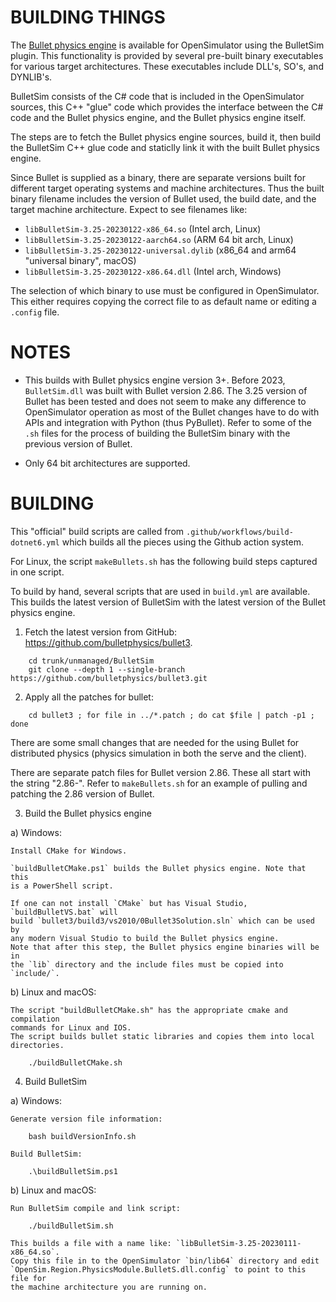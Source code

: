 # BUILDING THINGS

The [Bullet physics engine](https://github.com/bulletphysics/bullet3) is
available for OpenSimulator using the BulletSim plugin. This functionality
is provided by several pre-built binary executables for various target
architectures. These executables include DLL's, SO's, and DYNLIB's.

BulletSim consists of the C# code that is included in the OpenSimulator
sources, this C++ "glue" code which provides the interface between the C# code
and the Bullet physics engine, and the Bullet physics engine itself.

The steps are to fetch the Bullet physics engine sources, build it, then
build the BulletSim C++ glue code and staticlly link it with the built
Bullet physics engine.

Since Bullet is supplied as a binary, there are separate versions built
for different target operating systems and machine architectures. Thus
the built binary filename includes the version of Bullet used, the build
date, and the target machine architecture. Expect to see filenames like:

- `libBulletSim-3.25-20230122-x86_64.so` (Intel arch, Linux)
- `libBulletSim-3.25-20230122-aarch64.so` (ARM 64 bit arch, Linux)
- `libBulletSim-3.25-20230122-universal.dylib` (x86_64 and arm64 "universal binary", macOS)
- `libBulletSim-3.25-20230122-x86.64.dll` (Intel arch, Windows)

The selection of which binary to use must be configured in OpenSimulator.
This either requires copying the correct file to as default name or
editing a `.config` file.

# NOTES

- This builds with Bullet physics engine version 3+. Before 2023, 
  `BulletSim.dll` was built with Bullet version 2.86. The 3.25 version
  of Bullet has been tested and does not seem to make any
  difference to OpenSimulator operation as most of the Bullet changes
  have to do with APIs and integration with Python (thus PyBullet).
  Refer to some of the `.sh` files for the process of building the
  BulletSim binary with the previous version of Bullet.

- Only 64 bit architectures are supported.

# BUILDING

This "official" build scripts are called from `.github/workflows/build-dotnet6.yml`
which builds all the pieces using the Github action system.

For Linux, the script `makeBullets.sh` has the following build steps captured
in one script.

To build by hand, several scripts that are used in `build.yml`
are available. This builds the latest version of BulletSim with the latest
version of the Bullet physics engine.

1) Fetch the latest version from GitHub: https://github.com/bulletphysics/bullet3.

```
    cd trunk/unmanaged/BulletSim
    git clone --depth 1 --single-branch https://github.com/bulletphysics/bullet3.git
```

2) Apply all the patches for bullet:

```
	cd bullet3 ; for file in ../*.patch ; do cat $file | patch -p1 ; done
```

There are some small changes that are needed for the using Bullet for
distributed physics (physics simulation in both the serve and the client).

There are separate patch files for Bullet version 2.86. These all start
with the string "2.86-". Refer to `makeBullets.sh` for an example of pulling
and patching the 2.86 version of Bullet.

3) Build the Bullet physics engine

  a) Windows:

    Install CMake for Windows.

    `buildBulletCMake.ps1` builds the Bullet physics engine. Note that this
    is a PowerShell script.

    If one can not install `CMake` but has Visual Studio, `buildBulletVS.bat` will
    build `bullet3/build3/vs2010/0Bullet3Solution.sln` which can be used by 
    any modern Visual Studio to build the Bullet physics engine.
    Note that after this step, the Bullet physics engine binaries will be in
    the `lib` directory and the include files must be copied into `include/`.

  b) Linux and macOS:
    
    The script "buildBulletCMake.sh" has the appropriate cmake and compilation
    commands for Linux and IOS.
    The script builds bullet static libraries and copies them into local directories.

```
    ./buildBulletCMake.sh
```

4) Build BulletSim

  a) Windows:

    Generate version file information:

```
    bash buildVersionInfo.sh
```

    Build BulletSim:

```
    .\buildBulletSim.ps1
```

  b) Linux and macOS:

    Run BulletSim compile and link script:

```
    ./buildBulletSim.sh
```

    This builds a file with a name like: `libBulletSim-3.25-20230111-x86_64.so`.
    Copy this file in to the OpenSimulator `bin/lib64` directory and edit
    `OpenSim.Region.PhysicsModule.BulletS.dll.config` to point to this file for
    the machine architecture you are running on.

